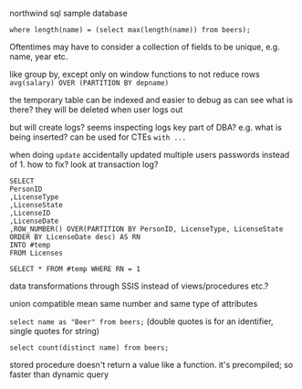 <!-- SPDX-License-Identifier: zlib-acknowledgement -->
northwind sql sample database

`where length(name) = (select max(length(name)) from beers);`

Oftentimes may have to consider a collection of fields to be unique, e.g. name, year etc.

like group by, except only on window functions to not reduce rows
`avg(salary) OVER (PARTITION BY depname)`

the temporary table can be indexed and easier to debug as can see what is there?
they will be deleted when user logs out

but will create logs? seems inspecting logs key part of DBA? e.g. what is being inserted?
can be used for CTEs `with ...`

when doing `update` accidentally updated multiple users passwords instead of 1. how to fix? look at transaction log?
```
SELECT
PersonID
,LicenseType
,LicenseState
,LicenseID
,LicenseDate
,ROW_NUMBER() OVER(PARTITION BY PersonID, LicenseType, LicenseState ORDER BY LicenseDate desc) AS RN
INTO #temp
FROM Licenses

SELECT * FROM #temp WHERE RN = 1
```
data transformations through SSIS instead of views/procedures etc.?

union compatible mean same number and same type of attributes

`select name as "Beer" from beers;`
(double quotes is for an identifier, single quotes for string)

`select count(distinct name) from beers;`

stored procedure doesn't return a value like a function.
it's precompiled; so faster than dynamic query 

